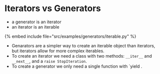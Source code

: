 # Iterators vs Generators

* a generator is an iterator
* an iterator is an iterable

{% embed include file="src/examples/generators/iterable.py" %}

* Genarators are a simpler way to create an iterable object than iterators, but iterators allow for more complex iterables.
* To create an iterator we need a class with two methods:  `__iter__` and `__next__`, and a `raise StopIteration`.
* To create a generator we only need a single function with `yield  .


